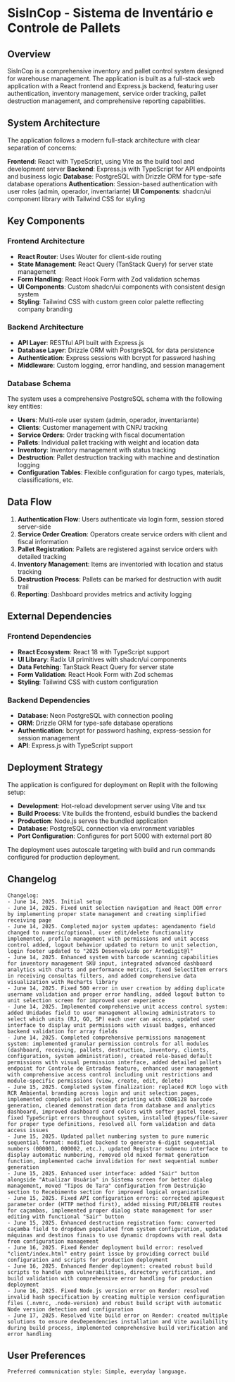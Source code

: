 # SisInCop - Sistema de Inventário e Controle de Pallets

## Overview

SisInCop is a comprehensive inventory and pallet control system designed for warehouse management. The application is built as a full-stack web application with a React frontend and Express.js backend, featuring user authentication, inventory management, service order tracking, pallet destruction management, and comprehensive reporting capabilities.

## System Architecture

The application follows a modern full-stack architecture with clear separation of concerns:

**Frontend**: React with TypeScript, using Vite as the build tool and development server
**Backend**: Express.js with TypeScript for API endpoints and business logic
**Database**: PostgreSQL with Drizzle ORM for type-safe database operations
**Authentication**: Session-based authentication with user roles (admin, operador, inventariante)
**UI Components**: shadcn/ui component library with Tailwind CSS for styling

## Key Components

### Frontend Architecture
- **React Router**: Uses Wouter for client-side routing
- **State Management**: React Query (TanStack Query) for server state management
- **Form Handling**: React Hook Form with Zod validation schemas
- **UI Components**: Custom shadcn/ui components with consistent design system
- **Styling**: Tailwind CSS with custom green color palette reflecting company branding

### Backend Architecture
- **API Layer**: RESTful API built with Express.js
- **Database Layer**: Drizzle ORM with PostgreSQL for data persistence
- **Authentication**: Express sessions with bcrypt for password hashing
- **Middleware**: Custom logging, error handling, and session management

### Database Schema
The system uses a comprehensive PostgreSQL schema with the following key entities:
- **Users**: Multi-role user system (admin, operador, inventariante)
- **Clients**: Customer management with CNPJ tracking
- **Service Orders**: Order tracking with fiscal documentation
- **Pallets**: Individual pallet tracking with weight and location data
- **Inventory**: Inventory management with status tracking
- **Destruction**: Pallet destruction tracking with machine and destination logging
- **Configuration Tables**: Flexible configuration for cargo types, materials, classifications, etc.

## Data Flow

1. **Authentication Flow**: Users authenticate via login form, session stored server-side
2. **Service Order Creation**: Operators create service orders with client and fiscal information
3. **Pallet Registration**: Pallets are registered against service orders with detailed tracking
4. **Inventory Management**: Items are inventoried with location and status tracking
5. **Destruction Process**: Pallets can be marked for destruction with audit trail
6. **Reporting**: Dashboard provides metrics and activity logging

## External Dependencies

### Frontend Dependencies
- **React Ecosystem**: React 18 with TypeScript support
- **UI Library**: Radix UI primitives with shadcn/ui components
- **Data Fetching**: TanStack React Query for server state
- **Form Validation**: React Hook Form with Zod schemas
- **Styling**: Tailwind CSS with custom configuration

### Backend Dependencies
- **Database**: Neon PostgreSQL with connection pooling
- **ORM**: Drizzle ORM for type-safe database operations
- **Authentication**: bcrypt for password hashing, express-session for session management
- **API**: Express.js with TypeScript support

## Deployment Strategy

The application is configured for deployment on Replit with the following setup:
- **Development**: Hot-reload development server using Vite and tsx
- **Build Process**: Vite builds the frontend, esbuild bundles the backend
- **Production**: Node.js serves the bundled application
- **Database**: PostgreSQL connection via environment variables
- **Port Configuration**: Configures for port 5000 with external port 80

The deployment uses autoscale targeting with build and run commands configured for production deployment.

## Changelog

```
Changelog:
- June 14, 2025. Initial setup
- June 14, 2025. Fixed unit selection navigation and React DOM error by implementing proper state management and creating simplified receiving page
- June 14, 2025. Completed major system updates: agendamento field changed to numeric/optional, user edit/delete functionality implemented, profile management with permissions and unit access control added, logout behavior updated to return to unit selection, login footer updated to "2025 Desenvolvido por Artedigit@l"
- June 14, 2025. Enhanced system with barcode scanning capabilities for inventory management SKU input, integrated advanced dashboard analytics with charts and performance metrics, fixed SelectItem errors in receiving consultas filters, and added comprehensive data visualization with Recharts library
- June 14, 2025. Fixed 500 error in user creation by adding duplicate username validation and proper error handling, added logout button to unit selection screen for improved user experience
- June 14, 2025. Implemented comprehensive unit access control system: added Unidades field to user management allowing administrators to select which units (RJ, GO, SP) each user can access, updated user interface to display unit permissions with visual badges, enhanced backend validation for array fields
- June 14, 2025. Completed comprehensive permissions management system: implemented granular permission controls for all modules (dashboard, receiving, pallets, destruction, inventory, clients, configuration, system administration), created role-based default permissions with visual permission interface, added detailed pallets endpoint for Controle de Entradas feature, enhanced user management with comprehensive access control including unit restrictions and module-specific permissions (view, create, edit, delete)
- June 15, 2025. Completed system finalization: replaced RCR logo with RCR Ambiental branding across login and unit selection pages, implemented complete pallet receipt printing with CODE128 barcode generation, cleaned demonstration data from database and analytics dashboard, improved dashboard card colors with softer pastel tones, fixed TypeScript errors throughout system, installed @types/file-saver for proper type definitions, resolved all form validation and data access issues
- June 15, 2025. Updated pallet numbering system to pure numeric sequential format: modified backend to generate 6-digit sequential numbers (000001, 000002, etc.), updated Registrar submenu interface to display automatic numbering, removed old mixed format generation function, implemented cache invalidation for next sequential number generation
- June 15, 2025. Enhanced user interface: added "Sair" button alongside "Atualizar Usuário" in Sistema screen for better dialog management, moved "Tipos de Tara" configuration from Destruição section to Recebimento section for improved logical organization
- June 15, 2025. Fixed API configuration errors: corrected apiRequest parameter order (HTTP method first), added missing PUT/DELETE routes for caçambas, implemented proper dialog state management for user editing with functional "Sair" button
- June 15, 2025. Enhanced destruction registration form: converted caçamba field to dropdown populated from system configuration, updated máquinas and destinos finais to use dynamic dropdowns with real data from configuration management
- June 16, 2025. Fixed Render deployment build error: resolved "client/index.html" entry point issue by providing correct build configuration and scripts for production deployment
- June 16, 2025. Enhanced Render deployment: created robust build scripts to handle npm vulnerabilities, directory verification, and build validation with comprehensive error handling for production deployment
- June 16, 2025. Fixed Node.js version error on Render: resolved invalid hash specification by creating multiple version configuration files (.nvmrc, .node-version) and robust build script with automatic Node version detection and configuration
- June 17, 2025. Resolved Vite build error on Render: created multiple solutions to ensure devDependencies installation and Vite availability during build process, implemented comprehensive build verification and error handling
```

## User Preferences

```
Preferred communication style: Simple, everyday language.
```